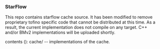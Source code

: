 ### StarFlow

This repo contains starflow cache source. It has been modified to remove proprietary tofino specific code that cannot be distributed at this time. As a result, the current implementation does not compile on any target. C++ and/or BMv2 implementations will be uploaded shortly.

contents ():
cache/ -- implementations of the cache. 
